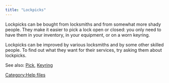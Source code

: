 ```yaml
---
title: "Lockpicks"
---
```


Lockpicks can be bought from locksmiths and from somewhat more shady
people. They make it easier to pick a lock open or closed: you only need
to have them in your inventory, in your equipment, or on a worn keyring.

Lockpicks can be improved by various locksmiths and by some other
skilled people. To find out what they want for their services, try
asking them about lockpicks.

See also: [Pick](Pick "wikilink"), [Keyring](Keyring "wikilink")

[Category:Help files](Category:Help_files "wikilink")